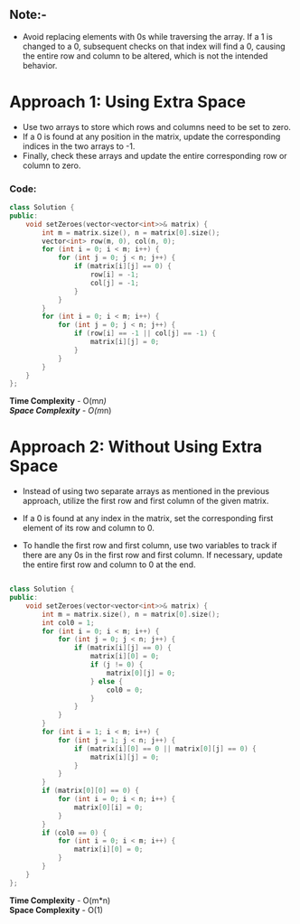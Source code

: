 ## Note:-

- Avoid replacing elements with 0s while traversing the array. If a 1 is changed to a 0, subsequent checks on that index will find a 0, causing the entire row and column to be altered, which is not the intended behavior.


# Approach 1: Using Extra Space

- Use two arrays to store which rows and columns need to be set to zero.
- If a 0 is found at any position in the matrix, update the corresponding indices in the two arrays to -1.
- Finally, check these arrays and update the entire corresponding row or column to zero.

### Code:

```cpp
class Solution {
public:
    void setZeroes(vector<vector<int>>& matrix) {
        int m = matrix.size(), n = matrix[0].size();
        vector<int> row(m, 0), col(n, 0);
        for (int i = 0; i < m; i++) {
            for (int j = 0; j < n; j++) {
                if (matrix[i][j] == 0) {
                    row[i] = -1;
                    col[j] = -1;
                }
            }
        }
        for (int i = 0; i < m; i++) {
            for (int j = 0; j < n; j++) {
                if (row[i] == -1 || col[j] == -1) {
                    matrix[i][j] = 0;
                }
            }
        }
    }
};
```

**Time Complexity** - O(m*n)  
**Space Complexity** - O(m*n)



# Approach 2: Without Using Extra Space
- Instead of using two separate arrays as mentioned in the previous approach, utilize the first row and first column of the given matrix.

- If a 0 is found at any index in the matrix, set the corresponding first element of its row and column to 0.

- To handle the first row and first column, use two variables to track if there are any 0s in the first row and first column. If necessary, update the entire first row and column to 0 at the end.

```cpp

class Solution {
public:
    void setZeroes(vector<vector<int>>& matrix) {
        int m = matrix.size(), n = matrix[0].size();
        int col0 = 1;
        for (int i = 0; i < m; i++) {
            for (int j = 0; j < n; j++) {
                if (matrix[i][j] == 0) {
                    matrix[i][0] = 0;
                    if (j != 0) {
                        matrix[0][j] = 0;
                    } else {
                        col0 = 0;
                    }
                }
            }
        }
        for (int i = 1; i < m; i++) {
            for (int j = 1; j < n; j++) {
                if (matrix[i][0] == 0 || matrix[0][j] == 0) {
                    matrix[i][j] = 0;
                }
            }
        }
        if (matrix[0][0] == 0) {
            for (int i = 0; i < n; i++) {
                matrix[0][i] = 0;
            }
        }
        if (col0 == 0) {
            for (int i = 0; i < m; i++) {
                matrix[i][0] = 0;
            }
        }
    }
};
```
**Time Complexity** - O(m*n)  
**Space Complexity** - O(1)
